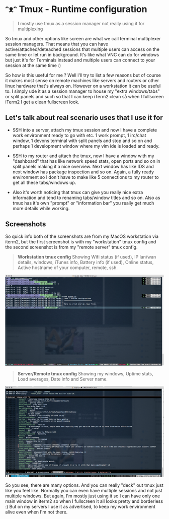 # ᵔᴥᵔ Tmux - Runtime configuration

> I mostly use tmux as a session manager not really using it for multiplexing

So tmux and other options like screen are what we call terminal multiplexer session managers. That means that you can have active/attached/deteached sessions that multiple users can access on the same time or let run in background. It's like what VNC can do for windows but just it's for Terminals instead and multiple users can connect to your session at the same time :)

So how is this useful for me ? Well I'll try to list a few reasons but of course it makes most sense on remote machines like servers and routers or other linux hardware that's always on. However on a workstation it can be useful to. I simply ude it as a session manager to house my "extra windows/tabs" or split panels and such so that I can keep iTerm2 clean så when I fullscreen iTerm2 I get a clean fullscreen look.

## Let's talk about real scenario uses that I use it for

 - SSH into a server, attach my tmux session and now I have a complete work environment ready to go with etc. 1 work prompt, 1 irc/chat window, 1 devons terminal with split panels and stop and so on and perhaps 1 development window where my vim ide is loaded and ready. 

- SSH to my router and attach the tmux, now I have a window with my "dashboard" that has like network speed stats, open ports and so on in split panels making it a nice overview. Next window has like IDS and next window has package inspection and so on. Again, a fully ready environment so I don't have to make like 5 connections to my router to get all these tabs/windows up.

- Also it's worth noticing that tmux can give you really nice extra information and tend to renaming tabs/window titles and so on. Also as tmux has it's own "prompt" or "information bar" you really get much more details while working.

## Screenshots

So quick info both of the screenshots are from my MacOS workstation via iterm2, but the first screenshot is with my "workstation" tmux config and the second screenshot is from my "remote server" tmux config. 

> **Workstation tmux config**
> Showing Wifi status (if used), IP lan/wan details, windows, iTunes info, Battery info (if used), Online status, Active hostname of your computer, remote, ssh.

![tmux Screenshot](/MacOS/tmux/screenshot1.png?raw=true "tmux Screenshot")


> **Server/Remote tmux config**
> Showing my windows, Uptime stats, Load averages, Date info and Server name.

![tmux Screenshot](/MacOS/tmux/screenshot2.png?raw=true "tmux Screenshot")

So you see, there are many options. And you can really "deck" out tmux just like you feel like. Normally you can even have multiple sessions and not just multiple windows. But again, I'm mostly just using it so I can have only one main window in iterm2 so when I fullscreen it all looks pretty and borderless :) But on my servers I use it as advertised, to keep my work environment alive even when I'm not there.

